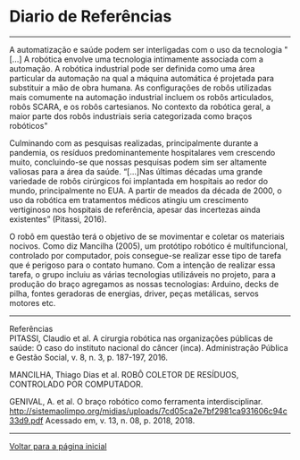 # Diario de Referências

---

A automatização e saúde podem ser interligadas com o uso da tecnologia
"[...] A robótica envolve uma tecnologia intimamente associada com
a automação. A robótica industrial pode ser definida como uma
área particular da automação na qual a máquina automática é
projetada para substituir a mão de obra humana. As configurações de robôs utilizadas mais comumente na automação industrial incluem os robôs articulados, robôs SCARA, e os robôs cartesianos. No contexto da robótica geral, a maior parte dos robôs industriais seria categorizada como
braços robóticos"

Culminando com as pesquisas realizadas, principalmente durante a pandemia, os resíduos predominantemente hospitalares vem crescendo muito, concluindo-se que nossas pesquisas podem sim ser altamente valiosas para a área da saúde. “[...]Nas últimas décadas uma grande variedade de robôs cirúrgicos foi implantada em hospitais ao redor do mundo, principalmente no EUA. A partir de meados da década de 2000, o uso da robótica em tratamentos médicos atingiu um crescimento vertiginoso nos hospitais de referência, apesar das incertezas ainda existentes” (Pitassi, 2016).

O robô em questão terá o objetivo de se movimentar e coletar os materiais nocivos.
Como diz Mancilha (2005), um protótipo robótico é multifuncional, controlado por computador, pois consegue-se realizar esse tipo de tarefa que é perigoso para o contato humano.
Com a intenção de realizar essa tarefa, o grupo incluiu as várias tecnologias utilizáveis no projeto, para a produção do braço agregamos as nossas tecnologias:
 Arduino, decks de pilha, fontes geradoras de energias, driver, peças metálicas, servos motores etc.
 
 ---
 
Referências  
PITASSI, Claudio et al. A cirurgia robótica nas organizações públicas de saúde: O caso do instituto nacional do câncer (inca). Administração Pública e Gestão Social, v. 8, n. 3, p. 187-197, 2016.


MANCILHA, Thiago Dias et al. ROBÔ COLETOR DE RESÍDUOS, CONTROLADO POR COMPUTADOR.


GENIVAL, A. et al. O braço robótico como ferramenta interdisciplinar. http://sistemaolimpo.org/midias/uploads/7cd05ca2e7bf2981ca931606c94c33d9.pdf Acessado em, v. 13, n. 08, p. 2018, 2018.

---

[Voltar para a página inicial](/readme.md)

